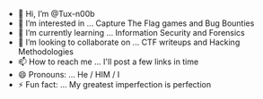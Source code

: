 - 👋 Hi, I’m @Tux-n00b
- 👀 I’m interested in ...  Capture The Flag games and Bug Bounties
- 🌱 I’m currently learning ...  Information Security and Forensics
- 💞️ I’m looking to collaborate on ...  CTF writeups and Hacking Methodologies
- 📫 How to reach me ...  I'll post a few links in time 
- 😄 Pronouns: ...  He / HIM / I
- ⚡ Fun fact: ...  My greatest imperfection is perfection
